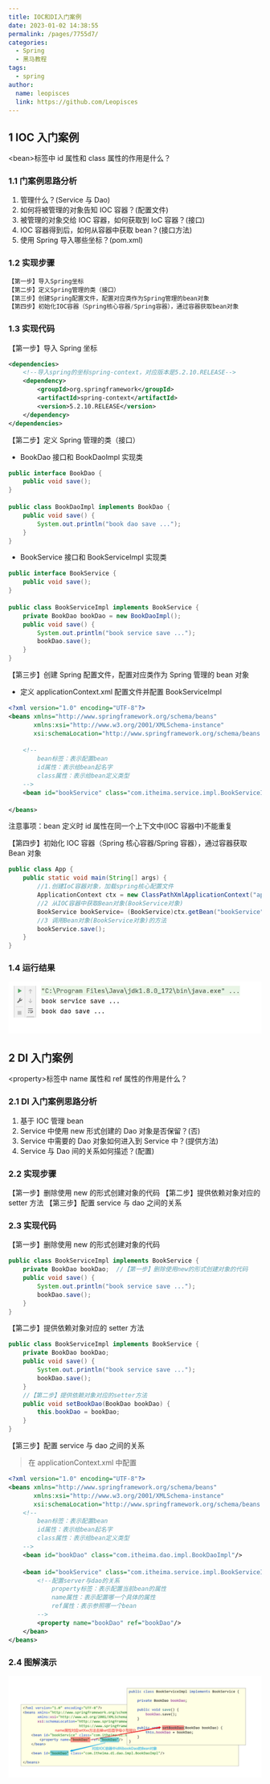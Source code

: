 ```yaml
---
title: IOC和DI入门案例
date: 2023-01-02 14:38:55
permalink: /pages/7755d7/
categories:
  - Spring
  - 黑马教程
tags:
  - spring
author:
  name: leopisces
  link: https://github.com/Leopisces
---
```


## 1 IOC 入门案例

\<bean>标签中 id 属性和 class 属性的作用是什么？

### 1.1 门案例思路分析

1. 管理什么？(Service 与 Dao)
2. 如何将被管理的对象告知 IOC 容器？(配置文件)
3. 被管理的对象交给 IOC 容器，如何获取到 IoC 容器？(接口)
4. IOC 容器得到后，如何从容器中获取 bean？(接口方法)
5. 使用 Spring 导入哪些坐标？(pom.xml)

### 1.2 实现步骤

```java
【第一步】导入Spring坐标
【第二步】定义Spring管理的类（接口）
【第三步】创建Spring配置文件，配置对应类作为Spring管理的bean对象
【第四步】初始化IOC容器（Spring核心容器/Spring容器），通过容器获取bean对象
```

### 1.3 实现代码

【第一步】导入 Spring 坐标

```xml
<dependencies>
    <!--导入spring的坐标spring-context，对应版本是5.2.10.RELEASE-->
    <dependency>
        <groupId>org.springframework</groupId>
        <artifactId>spring-context</artifactId>
        <version>5.2.10.RELEASE</version>
    </dependency>
</dependencies>
```

【第二步】定义 Spring 管理的类（接口）

- BookDao 接口和 BookDaoImpl 实现类

```java
public interface BookDao {
    public void save();
}

public class BookDaoImpl implements BookDao {
    public void save() {
        System.out.println("book dao save ...");
    }
}
```

- BookService 接口和 BookServiceImpl 实现类

```java
public interface BookService {
    public void save();
}

public class BookServiceImpl implements BookService {
    private BookDao bookDao = new BookDaoImpl();
    public void save() {
        System.out.println("book service save ...");
        bookDao.save();
    }
}
```

【第三步】创建 Spring 配置文件，配置对应类作为 Spring 管理的 bean 对象

- 定义 applicationContext.xml 配置文件并配置 BookServiceImpl

```xml
<?xml version="1.0" encoding="UTF-8"?>
<beans xmlns="http://www.springframework.org/schema/beans"
       xmlns:xsi="http://www.w3.org/2001/XMLSchema-instance"
       xsi:schemaLocation="http://www.springframework.org/schema/beans http://www.springframework.org/schema/beans/spring-beans.xsd">

    <!--
		bean标签：表示配置bean
    	id属性：表示给bean起名字
    	class属性：表示给bean定义类型
	-->
    <bean id="bookService" class="com.itheima.service.impl.BookServiceImpl"></bean>

</beans>
```

注意事项：bean 定义时 id 属性在同一个上下文中(IOC 容器中)不能重复

【第四步】初始化 IOC 容器（Spring 核心容器/Spring 容器），通过容器获取 Bean 对象

```java
public class App {
    public static void main(String[] args) {
        //1.创建IoC容器对象，加载spring核心配置文件
        ApplicationContext ctx = new ClassPathXmlApplicationContext("applicationContext.xml");
        //2 从IOC容器中获取Bean对象(BookService对象)
        BookService bookService= (BookService)ctx.getBean("bookService");
        //3 调用Bean对象(BookService对象)的方法
        bookService.save();
    }
}
```

### 1.4 运行结果

![](./img/8.png)

## 2 DI 入门案例

\<property>标签中 name 属性和 ref 属性的作用是什么？

### 2.1 DI 入门案例思路分析

1. 基于 IOC 管理 bean
2. Service 中使用 new 形式创建的 Dao 对象是否保留？(否)
3. Service 中需要的 Dao 对象如何进入到 Service 中？(提供方法)
4. Service 与 Dao 间的关系如何描述？(配置)

### 2.2 实现步骤

【第一步】删除使用 new 的形式创建对象的代码
【第二步】提供依赖对象对应的 setter 方法
【第三步】配置 service 与 dao 之间的关系

### 2.3 实现代码

【第一步】删除使用 new 的形式创建对象的代码

```java
public class BookServiceImpl implements BookService {
    private BookDao bookDao;  //【第一步】删除使用new的形式创建对象的代码
    public void save() {
        System.out.println("book service save ...");
        bookDao.save();
    }
}
```

【第二步】提供依赖对象对应的 setter 方法

```java
public class BookServiceImpl implements BookService {
    private BookDao bookDao;
    public void save() {
        System.out.println("book service save ...");
        bookDao.save();
    }
    //【第二步】提供依赖对象对应的setter方法
    public void setBookDao(BookDao bookDao) {
        this.bookDao = bookDao;
    }
}
```

【第三步】配置 service 与 dao 之间的关系

> 在 applicationContext.xml 中配置

```xml
<?xml version="1.0" encoding="UTF-8"?>
<beans xmlns="http://www.springframework.org/schema/beans"
       xmlns:xsi="http://www.w3.org/2001/XMLSchema-instance"
       xsi:schemaLocation="http://www.springframework.org/schema/beans http://www.springframework.org/schema/beans/spring-beans.xsd">
    <!--
		bean标签：表示配置bean
    	id属性：表示给bean起名字
    	class属性：表示给bean定义类型
	-->
    <bean id="bookDao" class="com.itheima.dao.impl.BookDaoImpl"/>

    <bean id="bookService" class="com.itheima.service.impl.BookServiceImpl">
        <!--配置server与dao的关系
			property标签：表示配置当前bean的属性
        	name属性：表示配置哪一个具体的属性
        	ref属性：表示参照哪一个bean
		-->
        <property name="bookDao" ref="bookDao"/>
    </bean>
</beans>
```

### 2.4 图解演示

![](./img/9.png)
